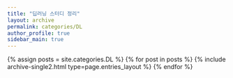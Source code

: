 ```yaml
---
title: "딥러닝 스터디 정리"
layout: archive
permalink: categories/DL
author_profile: true
sidebar_main: true
---
```



{% assign posts = site.categories.DL %}
{% for post in posts %} {% include archive-single2.html type=page.entries_layout %} {% endfor %}